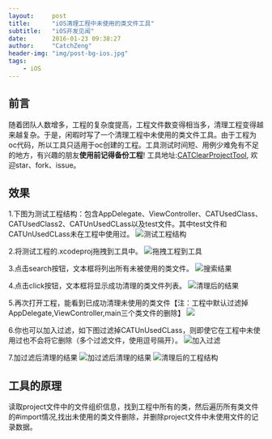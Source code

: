 ```yaml
---
layout:     post
title:      "iOS清理工程中未使用的类文件工具"
subtitle:   "iOS开发见闻"
date:       2016-01-23 09:38:27 
author:     "CatchZeng"
header-img: "img/post-bg-ios.jpg"
tags:
    - iOS
---
```

<span id="busuanzi_container_page_pv"></span>

##  前言
随着团队人数增多，工程的复杂度提高，工程文件数变得相当多，清理工程变得越来越复杂。于是，闲暇时写了一个清理工程中未使用的类文件工具。由于工程为oc代码，所以工具只适用于oc创建的工程。工具测试时间短、用例少难免有不足的地方，有兴趣的朋友**使用前记得备份工程**!
工具地址:[CATClearProjectTool](https://github.com/CatchZeng/CATClearProjectTool), 欢迎star、fork、issue。

## 效果
1.下图为测试工程结构：包含AppDelegate、ViewController、CATUsedClass、CATUsedClass2、CATUnUsedCLass以及test文件。其中test文件和CATUnUsedCLass未在工程中使用过。
![测试工程结构](https://github.com/CatchZeng/CATClearProjectTool/raw/master/images/0.png)

2.将测试工程的.xcodeproj拖拽到工具中。
![拖拽工程到工具](https://github.com/CatchZeng/CATClearProjectTool/raw/master/images/1.png)

3.点击search按钮，文本框将列出所有未被使用的类文件。
![搜索结果](https://github.com/CatchZeng/CATClearProjectTool/raw/master/images/2.png)

4.点击click按钮，文本框将显示成功清理的类文件列表。
![清理后的结果](https://github.com/CatchZeng/CATClearProjectTool/raw/master/images/3.png)

5.再次打开工程，能看到已成功清理未使用的类文件【注：工程中默认过滤掉AppDelegate,ViewController,main三个类文件的删除】
![](https://github.com/CatchZeng/CATClearProjectTool/raw/master/images/4.png)

6.你也可以加入过滤，如下图过滤掉CATUnUsedCLass，则即使它在工程中未使用过也不会将它删除（多个过滤文件，使用逗号隔开）。
![加入过滤](https://github.com/CatchZeng/CATClearProjectTool/raw/master/images/5.png)

7.加过滤后清理的结果
![加过滤后清理的结果](https://github.com/CatchZeng/CATClearProjectTool/raw/master/images/6.png)
![清理后的工程结构](https://github.com/CatchZeng/CATClearProjectTool/raw/master/images/7.png)

## 工具的原理
读取project文件中的文件组织信息，找到工程中所有的类，然后遍历所有类文件的#import情况,找出未使用的类文件删除，并删除project文件中未使用文件的记录数据。